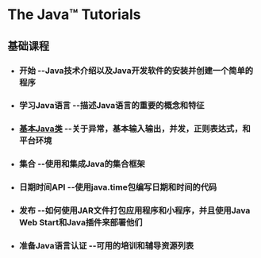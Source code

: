 # The Java™ Tutorials

##  基础课程

- ### 开始 --Java技术介绍以及Java开发软件的安装并创建一个简单的程序
- ### 学习Java语言 --描述Java语言的重要的概念和特征
- ### [基本Java类](Essential.md) --关于异常，基本输入输出，并发，正则表达式，和平台环境
- ### 集合 --使用和集成Java的集合框架
- ### 日期时间API --使用java.time包编写日期和时间的代码
- ### 发布 --如何使用JAR文件打包应用程序和小程序，并且使用Java Web Start和Java插件来部署他们
- ### 准备Java语言认证 --可用的培训和辅导资源列表



